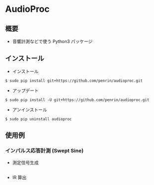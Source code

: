 # AudioProc


概要
-----

- 音響計測などで使う Python3 パッケージ


インストール
----------

- インストール

```
$ sudo pip install git+https://github.com/penrin/audioproc.git
```

- アップデート

```
$ sudo pip install -U git+https://github.com/penrin/audioproc.git
```

- アンインストール

```
$ sudo pip uninstall audioproc
```

使用例
-----

### インパルス応答計測 (Swept Sine)

- 測定信号生成

```
```

- IR 算出

```
```